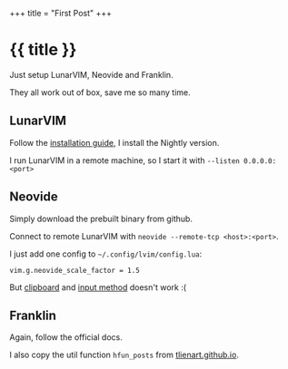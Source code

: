 +++
title = "First Post"
+++

# {{ title }}

Just setup LunarVIM, Neovide and Franklin.

They all work out of box, save me so many time.

## LunarVIM

Follow the [installation guide](https://www.lunarvim.org/docs/installation), I install the Nightly version.

I run LunarVIM in a remote machine, so I start it with `--listen 0.0.0.0:<port>`

## Neovide

Simply download the prebuilt binary from github.

Connect to remote LunarVIM with `neovide --remote-tcp <host>:<port>`.

I just add one config to `~/.config/lvim/config.lua`:

```
vim.g.neovide_scale_factor = 1.5
```

But [clipboard](https://github.com/neovide/neovide/issues/1331) and [input method](https://github.com/neovide/neovide/issues/1006) doesn't work :(

## Franklin

Again, follow the official docs. 

I also copy the util function `hfun_posts` from [tlienart.github.io](https://tlienart.github.io).

